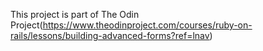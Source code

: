 
This project is part of The Odin Project(https://www.theodinproject.com/courses/ruby-on-rails/lessons/building-advanced-forms?ref=lnav)

